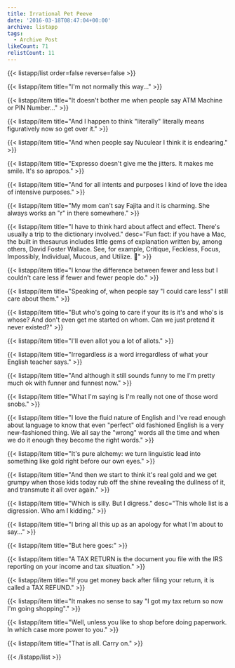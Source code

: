 ```yaml
---
title: Irrational Pet Peeve
date: '2016-03-18T08:47:04+00:00'
archive: listapp
tags: 
  - Archive Post
likeCount: 71
relistCount: 11
---
```



{{< listapp/list order=false reverse=false >}}

   {{< listapp/item title="I'm not normally this way..." >}}

   {{< listapp/item title="It doesn't bother me when people say ATM Machine or PIN Number..." >}}

   {{< listapp/item title="And I happen to think \"literally\" literally means figuratively now so get over it." >}}

   {{< listapp/item title="And when people say Nuculear I think it is endearing." >}}

   {{< listapp/item title="Expresso doesn't give me the jitters. It makes me smile. It's so apropos." >}}

   {{< listapp/item title="And for all intents and purposes I kind of love the idea of intensive purposes." >}}

   {{< listapp/item title="My mom can't say Fajita and it is charming. She always works an \"r\" in there somewhere." >}}

   {{< listapp/item title="I have to think hard about affect and effect. There's usually a trip to the dictionary involved."
      desc="Fun fact: if you have a Mac, the built in thesaurus includes little gems of explanation written by, among others, David Foster Wallace. See, for example, Critique, Feckless, Focus, Impossibly, Individual, Mucous, and Utilize. 💯" >}}

   {{< listapp/item title="I know the difference between fewer and less but I couldn't care less if fewer and fewer people do." >}}

   {{< listapp/item title="Speaking of, when people say \"I could care less\" I still care about them." >}}

   {{< listapp/item title="But who's going to care if your its is it's and who's is whose? And don't even get me started on whom. Can we just pretend it never existed?" >}}

   {{< listapp/item title="I'll even allot you a lot of allots." >}}

   {{< listapp/item title="Irregardless *is* a word irregardless of what your English teacher says." >}}

   {{< listapp/item title="And although it still sounds funny to me I'm pretty much ok with funner and funnest now." >}}

   {{< listapp/item title="What I'm saying is I'm really not one of those word snobs." >}}

   {{< listapp/item title="I love the fluid nature of English and I've read enough about language to know that even \"perfect\" old fashioned English is a very new-fashioned thing. We all say the \"wrong\" words all the time and when we do it enough they become the right words." >}}

   {{< listapp/item title="It's pure alchemy: we turn linguistic lead into something like gold right before our own eyes." >}}

   {{< listapp/item title="And then we start to think it's real gold and we get grumpy when those kids today rub off the shine revealing the dullness of it, and transmute it all over again." >}}

   {{< listapp/item title="Which is silly. But I digress."
      desc="This whole list is a digression. Who am I kidding." >}}

   {{< listapp/item title="I bring all this up as an apology for what I'm about to say..." >}}

   {{< listapp/item title="But here goes:" >}}

   {{< listapp/item title="A TAX RETURN is the document you file with the IRS reporting on your income and tax situation." >}}

   {{< listapp/item title="If you get money back after filing your return, it is called a TAX REFUND." >}}

   {{< listapp/item title="It makes no sense to say \"I got my tax return so now I'm going shopping\"." >}}

   {{< listapp/item title="Well, unless you like to shop before doing paperwork. In which case more power to you." >}}

   {{< listapp/item title="That is all. Carry on." >}}

{{< /listapp/list >}}

